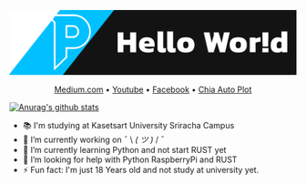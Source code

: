 ![alt text](https://github.com/PKGzGMTH/PKGzGMTH/blob/main/git.png)
<p align="center">
  <a href="https://peakungg.medium.com/">Medium.com</a> • 
  <a href="https://www.youtube.com/PKGztv">Youtube</a> • 
  <a href="https://www.facebook.com/peakungg">Facebook</a> • 
  <a href="https://github.com/PKGzGMTH/chia-auto-plot">Chia Auto Plot</a>
</p>

[![Anurag's github stats](https://github-readme-stats.vercel.app/api?username=PKGzGMTH&count_private=true&show_icons=true&theme=tokyonight)](https://github.com/anuraghazra/github-readme-stats)

- 📚 I'm studying at Kasetsart University Sriracha Campus
- 🔭 I’m currently working on ¯ \\ _( ツ )_ / ¯
- 🌱 I’m currently learning Python and not start RUST yet
- 🤔 I’m looking for help with Python RaspberryPi and RUST
- ⚡ Fun fact: I'm just 18 Years old and not study at university yet.
